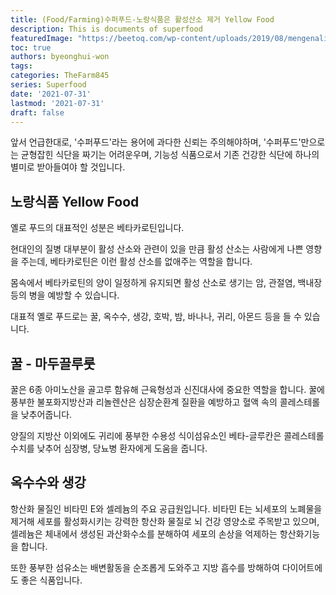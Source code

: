 ```yaml
---
title: (Food/Farming)수퍼푸드-노랑식품은 활성산소 제거 Yellow Food 
description: This is documents of superfood
featuredImage: "https://beetoq.com/wp-content/uploads/2019/08/mengenali-madu-asli.jpg"
toc: true
authors: byeonghui-won
tags: 
categories: TheFarm845
series: Superfood
date: '2021-07-31'
lastmod: '2021-07-31'
draft: false
---
```


앞서 언급한대로, '수퍼푸드'라는 용어에 과다한 신뢰는 주의해야하며, '수퍼푸드'만으로는 균형잡힌 식단을 짜기는 어려운우며, 기능성 식품으로서 기존 건강한 식단에 하나의 별미로 받아들여야 할 것입니다. 

## 노랑식품 Yellow Food 

옐로 푸드의 대표적인 성분은 베타카로틴입니다. 

현대인의 질병 대부분이 활성 산소와 관련이 있을 만큼 활성 산소는 사람에게 나쁜 영향을 주는데, 베타카로틴은 이런 활성 산소를 없애주는 역할을 합니다.

몸속에서 베타카로틴의 양이 일정하게 유지되면 활성 산소로 생기는 암, 관절염, 백내장 등의 병을 예방할 수 있습니다.

대표적 옐로 푸드로는 꿀, 옥수수, 생강, 호박, 밤, 바나나, 귀리, 아몬드 등을 들 수 있습니다. 

## 꿀 - 마두끌루룻

꿀은 6종 아미노산을 골고루 함유해 근육형성과 신진대사에 중요한 역할을 합니다. 꿀에 풍부한 불포화지방산과 리놀렌산은 심장순환계 질환을 예방하고 혈액 속의 콜레스테롤을 낮추어줍니다.

양질의 지방산 이외에도 귀리에 풍부한 수용성 식이섬유소인 베타-글루칸은 콜레스테롤 수치를 낮추어 심장병, 당뇨병 환자에게 도움을 줍니다.

## 옥수수와 생강

항산화 물질인 비타민 E와 셀레늄의 주요 공급원입니다. 비타민 E는 뇌세포의 노폐물을 제거해 세포를 활성화시키는 강력한 항산화 물질로 뇌 건강 영양소로 주목받고 있으며, 셀레늄은 체내에서 생성된 과산화수소를 분해하여 세포의 손상을 억제하는 항산화기능을 합니다.

또한 풍부한 섬유소는 배변활동을 순조롭게 도와주고 지방 흡수를 방해하여 다이어트에도 좋은 식품입니다.
